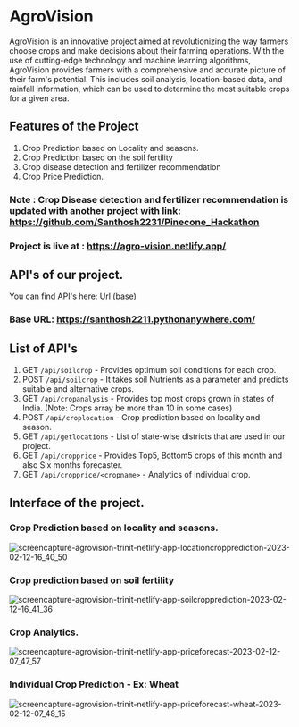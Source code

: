 # AgroVision


AgroVision is an innovative project aimed at revolutionizing the way farmers choose crops and make decisions about their farming operations. With the use of cutting-edge technology and machine learning algorithms, AgroVision provides farmers with a comprehensive and accurate picture of their farm's potential. This includes soil analysis, location-based data, and rainfall information, which can be used to determine the most suitable crops for a given area.

## Features of the Project
1. Crop Prediction based on Locality and seasons.
2. Crop Prediction based on the soil fertility
3. Crop disease detection and fertilizer recommendation
4. Crop Price Prediction.

### Note : Crop Disease detection and fertilizer recommendation is updated with another project with link:  https://github.com/Santhosh2231/Pinecone_Hackathon

### Project is live at : https://agro-vision.netlify.app/

## API's of our project.

You can find API's here: Url (base)

### Base URL: https://santhosh2211.pythonanywhere.com/

## List of API's

1. GET `/api/soilcrop` - Provides optimum soil conditions for each crop.
2. POST `/api/soilcrop` - It takes soil Nutrients as a parameter and predicts suitable and alternative crops.
3. GET `/api/cropanalysis` - Provides top most crops grown in states of India. (Note: Crops array be more than 10 in some cases)
4. POST `/api/croplocation` - Crop prediction based on locality and season.
5. GET `/api/getlocations` - List of state-wise districts that are used in our project.
6. GET `/api/cropprice` - Provides Top5, Bottom5 crops of this month and also Six months forecaster.
7. GET `/api/cropprice/<cropname>` - Analytics of individual crop.

## Interface of the project.

### Crop Prediction based on locality and seasons.
![screencapture-agrovision-trinit-netlify-app-locationcropprediction-2023-02-12-16_40_50](https://user-images.githubusercontent.com/87355988/218314134-6ea4a02b-18bb-4481-a2a9-03e750106491.png)

### Crop prediction based on soil fertility
![screencapture-agrovision-trinit-netlify-app-soilcropprediction-2023-02-12-16_41_36](https://user-images.githubusercontent.com/87355988/218314161-c4107868-6a5e-4b06-8ba6-5531c40c4b31.png)

### Crop Analytics.
![screencapture-agrovision-trinit-netlify-app-priceforecast-2023-02-12-07_47_57](https://user-images.githubusercontent.com/87355988/218289324-d13ae063-719f-46b0-98c5-fc154f025875.png)

### Individual Crop Prediction - Ex: Wheat
![screencapture-agrovision-trinit-netlify-app-priceforecast-wheat-2023-02-12-07_48_15](https://user-images.githubusercontent.com/87355988/218289336-7d36c208-6a46-487d-b8f6-c7c78ac7ede3.png)
